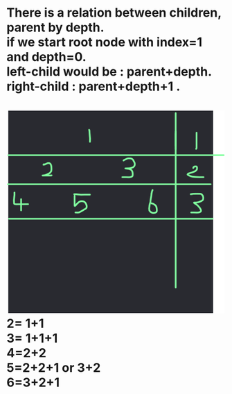 There is a relation between children, parent by  depth.</br>
      if we start root node with index=1 and depth=0.</br>
      left-child would be : parent+depth.</br>
      right-child : parent+depth+1 .</br>
===
![tree](tree.png)</br>
2= 1+1</br>
3= 1+1+1</br>
4=2+2</br>
5=2+2+1 or 3+2</br>
6=3+2+1</br>
===
